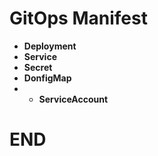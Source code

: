 # GitOps Manifest

* **Deployment**
* **Service**
* **Secret**
* **DonfigMap**
* * **ServiceAccount**



# END
